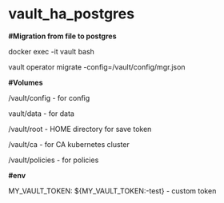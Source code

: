 # vault_ha_postgres

**#Migration from file to postgres**

docker exec -it vault bash

vault operator migrate -config=/vault/config/mgr.json

**#Volumes**

/vault/config - for config

vault/data - for data

/vault/root - HOME directory for save token 

/vault/ca - for CA kubernetes cluster

/vault/policies - for policies

**#env**

MY_VAULT_TOKEN: ${MY_VAULT_TOKEN:-test} - custom token 
